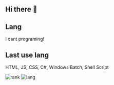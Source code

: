 ## Hi there 👋

<!--
**sim1222/sim1222** is a ✨ _special_ ✨ repository because its `README.md` (this file) appears on your GitHub profile.

Here are some ideas to get you started:

- 🔭 I’m currently working on ...
- 🌱 I’m currently learning ...
- 👯 I’m looking to collaborate on ...
- 🤔 I’m looking for help with ...
- 💬 Ask me about ...
- 📫 How to reach me: ...
- 😄 Pronouns: ...
- ⚡ Fun fact: ...
-->
## Lang
I cant programing!
## Last use lang
HTML, JS, CSS, C#, Windows Batch, Shell Script


![rank](https://github-readme-stats.vercel.app/api?username=sim1222)
![lang](https://github-readme-stats.vercel.app/api/top-langs/?username=sim1222&layout=compact)
